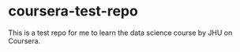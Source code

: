 # coursera-test-repo
This is a test repo for me to learn the data science course by JHU on Coursera.
